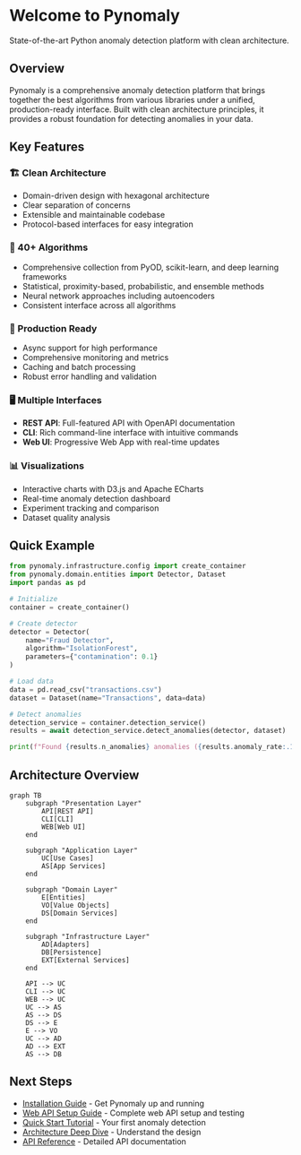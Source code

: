 # Welcome to Pynomaly

State-of-the-art Python anomaly detection platform with clean architecture.

## Overview

Pynomaly is a comprehensive anomaly detection platform that brings together the best algorithms from various libraries under a unified, production-ready interface. Built with clean architecture principles, it provides a robust foundation for detecting anomalies in your data.

## Key Features

### 🏗️ Clean Architecture
- Domain-driven design with hexagonal architecture
- Clear separation of concerns
- Extensible and maintainable codebase
- Protocol-based interfaces for easy integration

### 🔌 40+ Algorithms
- Comprehensive collection from PyOD, scikit-learn, and deep learning frameworks
- Statistical, proximity-based, probabilistic, and ensemble methods
- Neural network approaches including autoencoders
- Consistent interface across all algorithms

### 🚀 Production Ready
- Async support for high performance
- Comprehensive monitoring and metrics
- Caching and batch processing
- Robust error handling and validation

### 🖥️ Multiple Interfaces
- **REST API**: Full-featured API with OpenAPI documentation
- **CLI**: Rich command-line interface with intuitive commands
- **Web UI**: Progressive Web App with real-time updates

### 📊 Visualizations
- Interactive charts with D3.js and Apache ECharts
- Real-time anomaly detection dashboard
- Experiment tracking and comparison
- Dataset quality analysis

## Quick Example

```python
from pynomaly.infrastructure.config import create_container
from pynomaly.domain.entities import Detector, Dataset
import pandas as pd

# Initialize
container = create_container()

# Create detector
detector = Detector(
    name="Fraud Detector",
    algorithm="IsolationForest",
    parameters={"contamination": 0.1}
)

# Load data
data = pd.read_csv("transactions.csv")
dataset = Dataset(name="Transactions", data=data)

# Detect anomalies
detection_service = container.detection_service()
results = await detection_service.detect_anomalies(detector, dataset)

print(f"Found {results.n_anomalies} anomalies ({results.anomaly_rate:.1%})")
```

## Architecture Overview

```mermaid
graph TB
    subgraph "Presentation Layer"
        API[REST API]
        CLI[CLI]
        WEB[Web UI]
    end
    
    subgraph "Application Layer"
        UC[Use Cases]
        AS[App Services]
    end
    
    subgraph "Domain Layer"
        E[Entities]
        VO[Value Objects]
        DS[Domain Services]
    end
    
    subgraph "Infrastructure Layer"
        AD[Adapters]
        DB[Persistence]
        EXT[External Services]
    end
    
    API --> UC
    CLI --> UC
    WEB --> UC
    UC --> AS
    AS --> DS
    DS --> E
    E --> VO
    UC --> AD
    AD --> EXT
    AS --> DB
```

## Next Steps

- [Installation Guide](getting-started/installation.md) - Get Pynomaly up and running
- [Web API Setup Guide](WEB_API_SETUP_GUIDE.md) - Complete web API setup and testing
- [Quick Start Tutorial](getting-started/quickstart.md) - Your first anomaly detection
- [Architecture Deep Dive](getting-started/architecture.md) - Understand the design
- [API Reference](api/domain.md) - Detailed API documentation